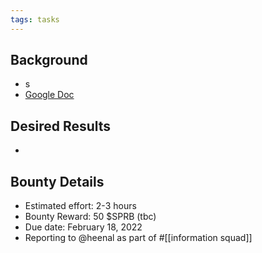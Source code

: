 ```yaml
---
tags: tasks
---
```

## Background
- s
- [Google Doc](https://docs.google.com/document/d/1YuPy2dJHavTrFtoTEJfyq5x8NzC4aQUmCC53kRpOAY8/edit)



## Desired Results
- 

## Bounty Details
- Estimated effort: 2-3 hours
- Bounty Reward: 50 $SPRB (tbc)
- Due date: February 18, 2022
- Reporting to @heenal <lead> as part of #[[information squad]] 
